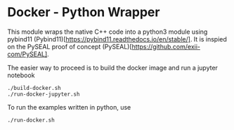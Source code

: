 # Docker - Python Wrapper 

This module wraps the native C++ code into a python3 module using pybind11
(Pybind11)[https://pybind11.readthedocs.io/en/stable/]. It is inspied on the PySEAL
proof of concept (PySEAL)[https://github.com/exii-com/PySEAL]. 

The easier way to proceed is to build the docker image and run a jupyter 
notebook

````
./build-docker.sh
./run-docker-jupyter.sh
````

To run the examples written in python, use

````
./run-docker.sh
````
